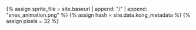 
<!--- 2nd sprite file --->
{% assign sprite_file = site.baseurl | append: "/" | append: "snes_animation.png" %}  <!--- Liquid concatentation --->
{% assign hash = site.data.kong_metadata %}  <!--- Liquid list variable created from file containing mario metatdata for sprite --->
{% assign pixels = 32 %} <!--- Liquid integer assignment --->



<!--- HTML for page contains <p> tag named "mario" and class properties for a "sprite"  -->
<p id="mario" class="sprite"></p>
  

<!--- Embedded Cascading Style Sheet (CSS) rules, defines how HTML elements look --->
<style>
  /* CSS style rules for the elements id and class above...
  */
  .sprite {
    height: {{32}}px;
    width: {{pixels}}px;
    background-image: url('{{sprite_file}}');
    background-repeat: no-repeat;
  }

  /* background position of sprite element */
  #mario {
    background-position: calc({{animations[0].col}} * {{pixels}} * -1px) calc({{animations[0].row}} * {{pixels}} * -1px);
  }
</style>

<script>
  ////////// convert yml hash to javascript key value objects /////////

  var mario_metadata = {}; //key, value object
  {% for key in hash %}  
  
  var key = "{{key | first}}"  //key
  var values = {} //values object
  values["row"] = {{key.row}}
  values["col"] = {{key.col}}
  values["frames"] = {{key.frames}}
  mario_metadata[key] = values; //key with values added

  {% endfor %}

  ////////// animation control object /////////

  class Mario {
    constructor(meta_data) {
      this.tID = null;  //capture setInterval() task ID
      this.positionX = 0;  // current position of sprite in X direction
      this.currentSpeed = 0;
      this.marioElement = document.getElementById("mario"); //HTML element of sprite
      this.pixels = {{pixels}}; //pixel offset of images in the sprite, set by liquid constant
      this.interval = 200; //animation time interval
      this.columnPix = 32;
      this.obj = meta_data; 
      this.marioElement.style.position = "absolute";
    }

    animate(obj, speed) {
      let frame = 0;
      const row = obj.row * this.pixels; //row does not change
      this.currentSpeed = speed;

      this.tID = setInterval(() => {
        const col = (frame + obj.col) * this.columnPix; // set next column to goto
        this.marioElement.style.backgroundPosition = `-${col}px -${row}px`; 
        this.marioElement.style.left = `${this.positionX}px`;

        this.positionX += speed;
        frame = (frame + 1) % obj.frames; // mod the frame value set in .yml

        const viewportWidth = window.innerWidth;
        if (this.positionX > viewportWidth - this.pixels) { // if speed is more than
          document.documentElement.scrollLeft = this.positionX - viewportWidth + this.pixels; // moves left
        }
      }, this.interval);
    }

    startWalking() {
      this.stopAnimate();
      this.animate(this.obj["Walk"], 3);
    }

    startResting() {
      this.animate(this.obj["Rest"], 0);
    }

    stopAnimate() {
      clearInterval(this.tID);
    }
    startJumping() {
      this.stopAnimate();
      this.animate(this.obj["Jump"], 3);
    }
    crouch() {
      this.stopAnimate();
      this.animate(this.obj["Crouching"], 0)
    }
    walkLeft() {
      this.stopAnimate();
      this.animate(this.obj["WalkL"], 3)
    }
  }

  const mario = new Mario(mario_metadata);

  ////////// event control /////////


  window.addEventListener("keydown", (event) => {
    if (event.key === "ArrowRight") {
      event.preventDefault();
      if (event.repeat) {
        mario.startWalking();
      } else {
        if (mario.currentSpeed === 0) {
          mario.startWalking();
        } else if (mario.currentSpeed === 3) {
          mario.startWalking();
        }
      }
    } else if (event.key === "ArrowLeft") {
      event.preventDefault();
      mario.walkLeft();
      //mario.stopAnimate();
     // if (event.repeat) {
       // mario.stopAnimate();
     // } else {
       // mario.startWalking();
   //   }
    }
    else if (event.key === "ArrowUp") {
      event.preventDefault();
      mario.startJumping();
    }
    else if (event.key === "ArrowDown") {
      event.preventDefault();
      mario.crouch();
    }
  });
  //start animation on page load or page refresh
  document.addEventListener("DOMContentLoaded", () => {
    // adjust sprite size for high pixel density devices
    const scale = window.devicePixelRatio;
    const sprite = document.querySelector(".sprite");
    sprite.style.transform = `scale(${1 * scale})`;
    mario.startResting();
  });

</script>
